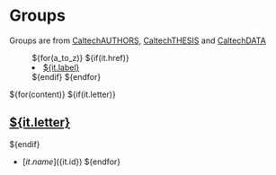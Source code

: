
# Groups

Groups are from [CaltechAUTHORS](https://authors.library.caltech.edu), [CaltechTHESIS](https://thesis.library.caltech.edu) and [CaltechDATA](https://data.caltech.edu)

<menu id="a_to_z">
${for(a_to_z)}
${if(it.href)}<li><a href="${it.href}">${it.label}</a></li>${endif}
${endfor}
</menu>

${for(content)}
${if(it.letter)}

## <a id="${it.letter}" name="${it.letter}" href="#a_to_z">${it.letter}</a>

${endif}
- [${it.name}](${it.id})
${endfor}




